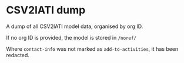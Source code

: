 # CSV2IATI dump

A dump of all CSV2IATI model data, organised by org ID.

If no org ID is provided, the model is stored in `/noref/`

Where `contact-info` was not marked as `add-to-activities`, it has been
redacted.
